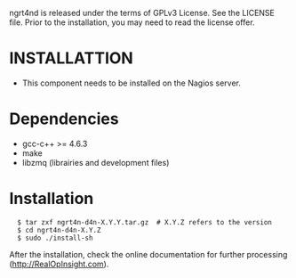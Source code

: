 ngrt4nd is released under the terms of GPLv3 License. See the LICENSE file.
Prior to the installation, you may need to read the license offer. 

 

INSTALLATTION
=
* This component needs to be installed on the Nagios server.

Dependencies
==
 - gcc-c++ >= 4.6.3
 - make
 - libzmq (librairies and development files)

Installation
==

```
  $ tar zxf ngrt4n-d4n-X.Y.Y.tar.gz  # X.Y.Z refers to the version
  $ cd ngrt4n-d4n-X.Y.Z
  $ sudo ./install-sh
```


After the installation, check the online documentation for further 
processing (http://RealOpInsight.com).
